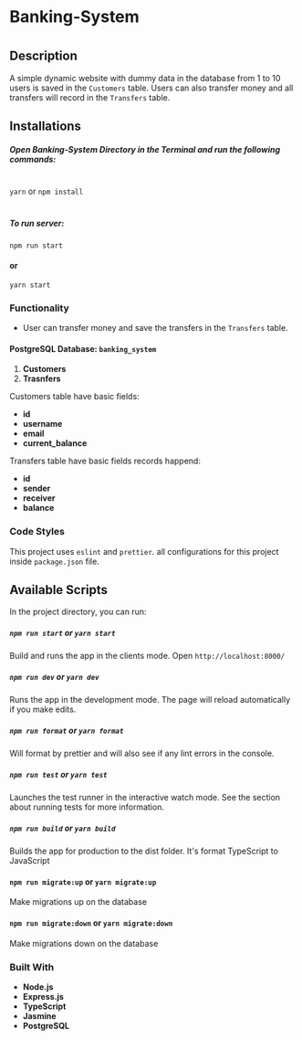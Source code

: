 # Banking-System
#
## Description
A simple dynamic website with dummy data in the database from 1 to 10 users is saved in the `Customers` table. Users can also transfer money and all transfers will record in the `Transfers` table.

## Installations

##### Open Banking-System Directory in the Terminal and run the following commands:
#
`yarn` or `npm install`
#
##### To run server:
`npm run start`
#### or
`yarn start`

### Functionality
- User can transfer money and save the transfers in the `Transfers` table.
#### PostgreSQL Database: **`banking_system`**
1) **Customers**
2) **Trasnfers**

Customers table have basic fields:
- **id**
- **username**
- **email**
- **current_balance**

Transfers table have basic fields records happend:
- **id**
- **sender**
- **receiver**
- **balance**
### Code Styles
This project uses `eslint` and `prettier`. all configurations for this project inside `package.json` file.

## Available Scripts

In the project directory, you can run:
##### `npm run start` or `yarn start`
Build and runs the app in the clients mode.
Open `http://localhost:8000/`

##### `npm run dev` or `yarn dev`
Runs the app in the development mode.
The page will reload automatically if you make edits.
##### `npm run format` or `yarn format`
Will format by prettier and will also see if any lint errors in the console.

##### `npm run test` or `yarn test`
Launches the test runner in the interactive watch mode.
See the section about running tests for more information.

##### `npm run build` or `yarn build`
Builds the app for production to the dist folder.
It's format TypeScript to JavaScript

#### `npm run migrate:up` or `yarn migrate:up`
Make migrations up on the database

#### `npm run migrate:down` or `yarn migrate:down`
Make migrations down on the database
### Built With
- **Node.js**
- **Express.js**
- **TypeScript**
- **Jasmine**
- **PostgreSQL**